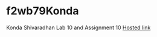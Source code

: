 # f2wb79Konda
Konda Shivaradhan Lab 10 and Assignment 10
[Hosted link](https://f2wb79konda.onrender.com)
